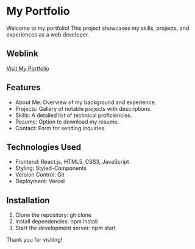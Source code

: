 # My Portfolio

Welcome to my portfolio! This project showcases my skills, projects, and experiences as a web developer.

## Weblink

[Visit My Portfolio](#)

## Features

- About Me: Overview of my background and experience.
- Projects: Gallery of notable projects with descriptions.
- Skills: A detailed list of technical proficiencies.
- Resume: Option to download my resume.
- Contact: Form for sending inquiries.

## Technologies Used

- Frontend: React.js, HTML5, CSS3, JavaScript
- Styling: Styled-Components
- Version Control: Git
- Deployment: Vercel

## Installation

1. Clone the repository:
   git clone <repository-url>
2. Install dependencies:
   npm install
3. Start the development server:
   npm start

Thank you for visiting!
